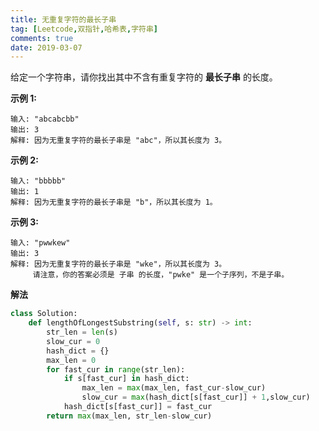 ```yaml
---
title: 无重复字符的最长子串
tag: [Leetcode,双指针,哈希表,字符串]
comments: true
date: 2019-03-07
---
```








给定一个字符串，请你找出其中不含有重复字符的 **最长子串** 的长度。

**示例 1:**

```
输入: "abcabcbb"
输出: 3 
解释: 因为无重复字符的最长子串是 "abc"，所以其长度为 3。
```

**示例 2:**

```
输入: "bbbbb"
输出: 1
解释: 因为无重复字符的最长子串是 "b"，所以其长度为 1。
```

**示例 3:**

```
输入: "pwwkew"
输出: 3
解释: 因为无重复字符的最长子串是 "wke"，所以其长度为 3。
     请注意，你的答案必须是 子串 的长度，"pwke" 是一个子序列，不是子串。
```

**解法**

```python
class Solution:
    def lengthOfLongestSubstring(self, s: str) -> int:
        str_len = len(s)
        slow_cur = 0
        hash_dict = {}
        max_len = 0
        for fast_cur in range(str_len):
            if s[fast_cur] in hash_dict:
                max_len = max(max_len, fast_cur-slow_cur)
                slow_cur = max(hash_dict[s[fast_cur]] + 1,slow_cur)
            hash_dict[s[fast_cur]] = fast_cur
        return max(max_len, str_len-slow_cur)
```
